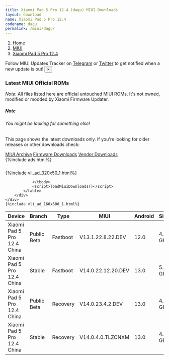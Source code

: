 ```yaml
---
title: Xiaomi Pad 5 Pro 12.4 (dagu) MIUI Downloads
layout: download
name: Xiaomi Pad 5 Pro 12.4
codename: dagu
permalink: /miui/dagu/
---
```

<nav aria-label="breadcrumb">
    <ol class="breadcrumb">
        <li class="breadcrumb-item"><a href="/">Home</a></li>
        <li class="breadcrumb-item"><a href="/miui/">MIUI</a></li>
        <li class="breadcrumb-item active" aria-current="page"><a href="/miui/dagu/">Xiaomi Pad 5 Pro 12.4</a></li>
    </ol>
</nav>
<div class="alert alert-primary alert-dismissible fade show" role="alert">
    Follow MIUI Updates Tracker on <a href="https://t.me/MIUIUpdatesTracker" class="alert-link">Telegram</a>
     or <a href="https://twitter.com/MiFwUpdater" class="alert-link">Twitter</a> to get notified when a new update is out!
    <button type="button" class="close" data-dismiss="alert" aria-label="Close">
        <span aria-hidden="true">&times;</span>
    </button>
</div>

### Latest MIUI Official ROMs
*Note*: All files listed here are official untouched MIUI ROMs. It's not owned, modified or modded by Xiaomi Firmware Updater.
<div class="card">
  <div class="card-body">
    <h5 class="card-title">Note</h5>
    <h6 class="card-subtitle mb-2 text-muted">You might be looking for something else!</h6>
    <p class="card-text">This page shows the latest downloads only.
     If you're looking for older releases or other downloads check:</p>
    <a href="/archive/miui/dagu/" class="card-link">MIUI Archive</a>
    <a href="/firmware/dagu/" class="card-link">Firmware Downloads</a>
    <a href="/vendor/dagu/" class="card-link">Vendor Downloads</a>
  </div>
</div>
{%include ads.html%}
<div class="row justify-content-center">
    <div class="col-10">
        <div class="table-responsive-md" style="margin-top: 25px;">
            {%include vli_ad_320x50_1.html%}
            <table id="miui" class="display dt-responsive nowrap compact table table-striped table-hover table-sm">
                <thead class="thead-dark">
                    <tr>
                        <th data-ref="device">Device</th>
                        <th data-ref="branch">Branch</th>
                        <th data-ref="type">Type</th>
                        <th data-ref="miui">MIUI</th>
                        <th data-ref="android">Android</th>
                        <th data-ref="size">Size</th>
                        <th data-ref="size">Date</th>
                        <th data-ref="link">Link</th>
                    </tr>
                </thead>
                <tbody>
                <tr><td>Xiaomi Pad 5 Pro 12.4 China</td><td>Public Beta</td><td>Fastboot</td><td>V13.1.22.8.22.DEV</td><td>12.0</td><td>4.7 GB</td><td>2022-08-26</td><td><a href="/miui/dagu/public beta/V13.1.22.8.22.DEV/">Download</a></td></tr>
<tr><td>Xiaomi Pad 5 Pro 12.4 China</td><td>Stable</td><td>Fastboot</td><td>V14.0.22.12.20.DEV</td><td>13.0</td><td>5.2 GB</td><td>2022-12-20</td><td><a href="/miui/dagu/stable/V14.0.22.12.20.DEV/">Download</a></td></tr>
<tr><td>Xiaomi Pad 5 Pro 12.4 China</td><td>Public Beta</td><td>Recovery</td><td>V14.0.23.4.2.DEV</td><td>13.0</td><td>4.3 GB</td><td>2023-04-07</td><td><a href="/miui/dagu/public beta/V14.0.23.4.2.DEV/">Download</a></td></tr>
<tr><td>Xiaomi Pad 5 Pro 12.4 China</td><td>Stable</td><td>Recovery</td><td>V14.0.4.0.TLZCNXM</td><td>13.0</td><td>4.4 GB</td><td>2023-02-28</td><td><a href="/miui/dagu/stable/V14.0.4.0.TLZCNXM/">Download</a></td></tr>

                </tbody>
                <script>loadMiuiDownloads()</script>
            </table>
        </div>
    </div>
    {%include vli_ad_160x600_1.html%}
</div>
